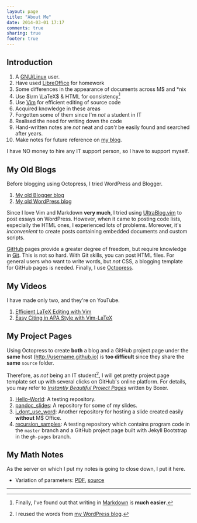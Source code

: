 ```yaml
---
layout: page
title: "About Me"
date: 2014-03-01 17:17
comments: true
sharing: true
footer: true
---
```


## Introduction

1. A [GNU/Linux][GNU/Linux] user.
2. Have used [LibreOffice][LibreOffice] for homework
3. Some differences in the appearance of documents across M$ and \*nix
4. Use $\rm \LaTeX$ & HTML for consistency[^markdown]
5. Use [Vim][Vim] for efficient editing of source code
6. Acquired knowledge in these areas
7. Forgotten some of them since I'm *not* a student in IT
8. Realised the need for writing down the code
9. Hand-written notes are *not* neat and *can't* be easily found and
searched after years.
10. Make notes for future reference on [my blog][octopress_blog].

I have NO money to hire any IT support person, so I have to support
myself.

[GNU/Linux]: https://www.gnu.org/gnu/linux-and-gnu.en.html
[LibreOffice]: https://www.libreoffice.org/
[Vim]: http://www.vim.org/
[octopress_blog]: http://vincenttam.github.io
[Markdown]: http://daringfireball.net/projects/markdown/

[^markdown]: Finally, I've found out that writing in [Markdown][Markdown] is **much easier**.

## My Old Blogs

Before blogging using Octopress, I tried WordPress and Blogger.

1. [My old Blogger blog](http://blogue-un.blogspot.hk/)
2. [My old WordPress blog](http://blogueun.wordpress.com/)

Since I love Vim and Markdown **very much**, I tried using
[UltraBlog.vim][UB] to post essays on WordPress.  However, when it
came to posting code lists, especially the HTML ones, I experienced
lots of problems.  Moreover, it's *inconvenient* to create posts
containing embedded documents and custom scripts.

[GitHub][GitHub] pages provide a greater degree of freedom, but
require knowledge in [Git][Git].  This is not so hard.  With Git
skills, you can post HTML files.  For general users who want to write
words, but *not* CSS, a blogging template for GitHub pages is needed.
Finally, I use [Octopress][Octopress].

[UB]: http://0x3f.org/blog/ultrablog-as-an-ultimate-vim-blogging-plugin/
[GitHub]: https://github.com
[Git]: http://git-scm.com/
[Octopress]: http://octopress.org/

## My Videos

I have made only two, and they're on YouTube.

1. [Efficient LaTeX Editing with Vim](http://youtu.be/y67t-05nFD0)
2. [Easy Citing in APA Style with Vim-LaTeX](http://youtu.be/ly8BlePO4ws)

## My Project Pages

Using Octopress to create **both** a blog and a GitHub project page
under the **same** host (http://username.github.io) is **too
difficult** since they share the **same** `source` folder.

Therefore, as *not* being an IT student[^not_it_student], I will get
pretty project page template set up with several clicks on GitHub's
online platform.  For details, you may refer to
[*Instantly Beautiful Project Pages*](https://github.com/blog/1081-instantly-beautiful-project-pages)
written by Boxer.

1. [Hello-World](http://vincenttam.github.io/Hello-World/): A testing
repository.
2. [pandoc_slides](http://vincenttam.github.io/pandoc_slides/): A
repository for some of my slides.
3. [i_dont_use_word](http://vincenttam.github.io/i_dont_use_word/):
Another repository for hosting a slide created easily **without** M$
Office.
4. [recursion_samples](http://vincenttam.github.io/recursion_samples):
A testing repository which contains program code in the `master`
branch and a GitHub project page built with Jekyll Bootstrap in the
`gh-pages` branch.

[^not_it_student]: I reused the words from [my WordPress blog](http://blogueun.wordpress.com/2014/02/03/gnupg-encryption/).

## My Math Notes
As the server on which I put my notes is going to close down, I put it
here.

- Variation of parameters: [PDF][ODE], [source][ODE_src]

[ODE]: /downloads/var_of_param.pdf
[ODE_src]: /about/ode_src.html

----

<!-- vim:set tw=70 wrap spell: -->
